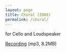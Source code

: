 ```yaml
---
layout: page
title: Choral (2009)
permalink: /choral/
---
```


for Cello and Loudspeaker

[Recording](https://dl.dropboxusercontent.com/u/4328598/fredrik_wallberg_selected_works/chamber_music/choral2009/cello%2Belektronik.mp3) (mp3, 8.2MB)